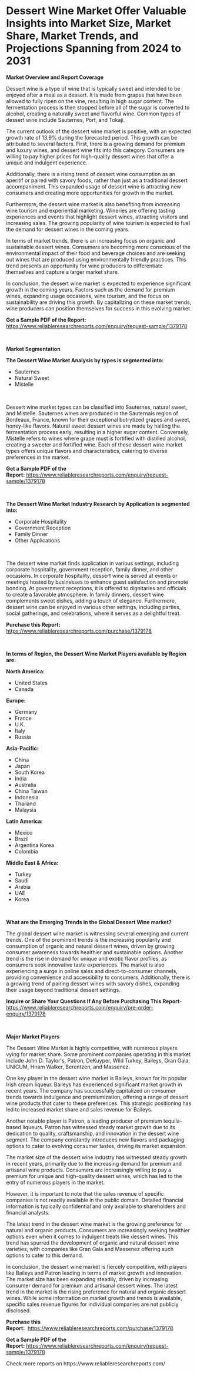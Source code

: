 <p><h1>Dessert Wine Market Offer Valuable Insights into Market Size, Market Share, Market Trends, and Projections Spanning from 2024 to 2031</h1></p><p><strong>Market Overview and Report Coverage</strong></p>
<p><p>Dessert wine is a type of wine that is typically sweet and intended to be enjoyed after a meal as a dessert. It is made from grapes that have been allowed to fully ripen on the vine, resulting in high sugar content. The fermentation process is then stopped before all of the sugar is converted to alcohol, creating a naturally sweet and flavorful wine. Common types of dessert wine include Sauternes, Port, and Tokaji.</p><p>The current outlook of the dessert wine market is positive, with an expected growth rate of 13.9% during the forecasted period. This growth can be attributed to several factors. First, there is a growing demand for premium and luxury wines, and dessert wine fits into this category. Consumers are willing to pay higher prices for high-quality dessert wines that offer a unique and indulgent experience.</p><p>Additionally, there is a rising trend of dessert wine consumption as an aperitif or paired with savory foods, rather than just as a traditional dessert accompaniment. This expanded usage of dessert wine is attracting new consumers and creating more opportunities for growth in the market.</p><p>Furthermore, the dessert wine market is also benefiting from increasing wine tourism and experiential marketing. Wineries are offering tasting experiences and events that highlight dessert wines, attracting visitors and increasing sales. The growing popularity of wine tourism is expected to fuel the demand for dessert wines in the coming years.</p><p>In terms of market trends, there is an increasing focus on organic and sustainable dessert wines. Consumers are becoming more conscious of the environmental impact of their food and beverage choices and are seeking out wines that are produced using environmentally friendly practices. This trend presents an opportunity for wine producers to differentiate themselves and capture a larger market share.</p><p>In conclusion, the dessert wine market is expected to experience significant growth in the coming years. Factors such as the demand for premium wines, expanding usage occasions, wine tourism, and the focus on sustainability are driving this growth. By capitalizing on these market trends, wine producers can position themselves for success in this evolving market.</p></p>
<p><strong>Get a Sample PDF of the Report:</strong> <a href="https://www.reliableresearchreports.com/enquiry/request-sample/1379178">https://www.reliableresearchreports.com/enquiry/request-sample/1379178</a></p>
<p>&nbsp;</p>
<p><strong>Market Segmentation</strong></p>
<p><strong>The Dessert Wine Market Analysis by types is segmented into:</strong></p>
<p><ul><li>Sauternes</li><li>Natural Sweet</li><li>Mistelle</li></ul></p>
<p>&nbsp;</p>
<p><p>Dessert wine market types can be classified into Sauternes, natural sweet, and Mistelle. Sauternes wines are produced in the Sauternais region of Bordeaux, France, known for their exceptional botrytized grapes and sweet, honey-like flavors. Natural sweet dessert wines are made by halting the fermentation process early, resulting in a higher sugar content. Conversely, Mistelle refers to wines where grape must is fortified with distilled alcohol, creating a sweeter and fortified wine. Each of these dessert wine market types offers unique flavors and characteristics, catering to diverse preferences in the market.</p></p>
<p><strong>Get a Sample PDF of the Report:</strong>&nbsp;<a href="https://www.reliableresearchreports.com/enquiry/request-sample/1379178">https://www.reliableresearchreports.com/enquiry/request-sample/1379178</a></p>
<p>&nbsp;</p>
<p><strong>The Dessert Wine Market Industry Research by Application is segmented into:</strong></p>
<p><ul><li>Corporate Hospitality</li><li>Government Reception</li><li>Family Dinner</li><li>Other Applications</li></ul></p>
<p>&nbsp;</p>
<p><p>The dessert wine market finds application in various settings, including corporate hospitality, government reception, family dinner, and other occasions. In corporate hospitality, dessert wine is served at events or meetings hosted by businesses to enhance guest satisfaction and promote bonding. At government receptions, it is offered to dignitaries and officials to create a favorable atmosphere. In family dinners, dessert wine complements sweet dishes, adding a touch of elegance. Furthermore, dessert wine can be enjoyed in various other settings, including parties, social gatherings, and celebrations, where it serves as a delightful treat.</p></p>
<p><strong>Purchase this Report:</strong>&nbsp; <a href="https://www.reliableresearchreports.com/purchase/1379178">https://www.reliableresearchreports.com/purchase/1379178</a></p>
<p>&nbsp;</p>
<p><strong>In terms of Region, the Dessert Wine Market Players available by Region are:</strong></p>
<p>
    <p> <strong> North America: </strong>
        <ul>
            <li>United States</li>
            <li>Canada</li>
        </ul>
        </p> 
    <p> <strong> Europe: </strong>
        <ul>
            <li>Germany</li>
            <li>France</li>
            <li>U.K.</li>
            <li>Italy</li>
            <li>Russia</li>
        </ul>
        </p> 
    <p> <strong> Asia-Pacific: </strong>
        <ul>
            <li>China</li>
            <li>Japan</li>
            <li>South Korea</li>
            <li>India</li>
            <li>Australia</li>
            <li>China Taiwan</li>
            <li>Indonesia</li>
            <li>Thailand</li>
            <li>Malaysia</li>
        </ul>
        </p> 
    <p> <strong> Latin America: </strong>
        <ul>
            <li>Mexico</li>
            <li>Brazil</li>
            <li>Argentina Korea</li>
            <li>Colombia</li>
        </ul>
        </p> 
    <p> <strong> Middle East & Africa: </strong>
        <ul>
            <li>Turkey</li>
            <li>Saudi</li>
            <li>Arabia</li>
            <li>UAE</li>
            <li>Korea</li>
        </ul>
    </p>
    </p>
<p>&nbsp;</p>
<p><strong>What are the Emerging Trends in the Global Dessert Wine market?</strong></p>
<p><p>The global dessert wine market is witnessing several emerging and current trends. One of the prominent trends is the increasing popularity and consumption of organic and natural dessert wines, driven by growing consumer awareness towards healthier and sustainable options. Another trend is the rise in demand for unique and exotic flavor profiles, as consumers seek innovative taste experiences. The market is also experiencing a surge in online sales and direct-to-consumer channels, providing convenience and accessibility to consumers. Additionally, there is a growing trend of pairing dessert wines with savory dishes, expanding their usage beyond traditional dessert settings.</p></p>
<p><strong>Inquire or Share Your Questions If Any Before Purchasing This Report</strong>- <a href="https://www.reliableresearchreports.com/enquiry/pre-order-enquiry/1379178">https://www.reliableresearchreports.com/enquiry/pre-order-enquiry/1379178</a></p>
<p>&nbsp;</p>
<p><strong>Major Market Players</strong></p>
<p><p>The Dessert Wine Market is highly competitive, with numerous players vying for market share. Some prominent companies operating in this market include John D. Taylor's, Patron, DeKuyper, Wild Turkey, Baileys, Gran Gala, UNICUM, Hiram Walker, Berentzen, and Massenez. </p><p>One key player in the dessert wine market is Baileys, known for its popular Irish cream liqueur. Baileys has experienced significant market growth in recent years. The company has successfully capitalized on consumer trends towards indulgence and premiumization, offering a range of dessert wine products that cater to these preferences. This strategic positioning has led to increased market share and sales revenue for Baileys.</p><p>Another notable player is Patron, a leading producer of premium tequila-based liqueurs. Patron has witnessed steady market growth due to its dedication to quality, craftsmanship, and innovation in the dessert wine segment. The company constantly introduces new flavors and packaging options to cater to evolving consumer tastes, driving its market expansion.</p><p>The market size of the dessert wine industry has witnessed steady growth in recent years, primarily due to the increasing demand for premium and artisanal wine products. Consumers are increasingly willing to pay a premium for unique and high-quality dessert wines, which has led to the entry of numerous players in the market.</p><p>However, it is important to note that the sales revenue of specific companies is not readily available in the public domain. Detailed financial information is typically confidential and only available to shareholders and financial analysts.</p><p>The latest trend in the dessert wine market is the growing preference for natural and organic products. Consumers are increasingly seeking healthier options even when it comes to indulgent treats like dessert wines. This trend has spurred the development of organic and natural dessert wine varieties, with companies like Gran Gala and Massenez offering such options to cater to this demand.</p><p>In conclusion, the dessert wine market is fiercely competitive, with players like Baileys and Patron leading in terms of market growth and innovation. The market size has been expanding steadily, driven by increasing consumer demand for premium and artisanal dessert wines. The latest trend in the market is the rising preference for natural and organic dessert wines. While some information on market growth and trends is available, specific sales revenue figures for individual companies are not publicly disclosed.</p></p>
<p><strong>Purchase this Report:</strong>&nbsp;&nbsp;<a href="https://www.reliableresearchreports.com/purchase/1379178">https://www.reliableresearchreports.com/purchase/1379178</a></p>
<p></p>
<p><strong>Get a Sample PDF of the Report:</strong>&nbsp;<a href="https://www.reliableresearchreports.com/enquiry/request-sample/1379178">https://www.reliableresearchreports.com/enquiry/request-sample/1379178</a></p>
<p>Check more reports on https://www.reliableresearchreports.com/</p>